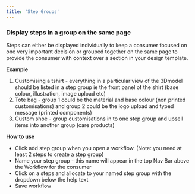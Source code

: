 ```yaml
---
title: 'Step Groups'
---
```


### Display steps in a group on the same page
Steps can either be displayed individually to keep a consumer focused on one very important decision or grouped together on the same page to provide the consumer with context over a section in your design template.  

**Example**
1. Customising a tshirt - everything in a particular view of the 3Dmodel should be listed in a step group ie the front panel of the shirt (base colour, illustration, image upload etc)
2. Tote bag - group 1 could be the material and base colour (non printed customisations) and group 2 could be the logo upload and typed message (printed components) 
3. Custom shoe - group customisations in to one step group and upsell items into another group (care products)

**How to use**
- Click add step group when you open a workflow. (Note: you need at least 2 steps to create a step group) 
- Name your step group - this name will appear in the top Nav Bar above the Workflow for the consumer
- Click on a steps and allocate to your named step group with the dropdown below the help text 
- Save workflow